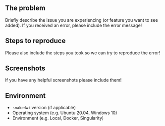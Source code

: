 ## The problem

Briefly describe the issue you are experiencing (or feature you want to see 
added). If you received an error, please include the error message!

## Steps to reproduce

Please also include the steps you took so we can try to reproduce the error!

## Screenshots

If you have any helpful screenshots please include them!

## Environment

* `snakedwi` version (if applicable)
* Operating system (e.g. Ubuntu 20.04, Windows 10)
* Environment (e.g. Local, Docker, Singularity)